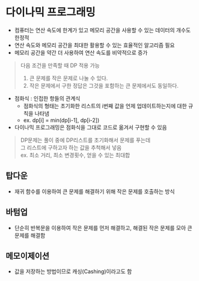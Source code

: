# 다이나믹 프로그래밍

- 컴퓨터는 연산 속도에 한계가 있고 메모리 공간을 사용할 수 있는 데이터의 개수도 한정적
- 연산 속도와 메모리 공간을 최대한 활용할 수 있는 효율적인 알고리즘 필요
- 메모리 공간을 약간 더 사용하여 연산 속도를 비약적으로 증가

> 다음 조건을 만족할 때 DP 적용 가능
> 1. 큰 문제를 작은 문제로 나눌 수 있다.
> 2. 작은 문제에서 구한 정답은 그것을 포함하는 큰 문제에서도 동일하다.

- 점화식 : 인접한 항들의 관계식
    - 점화식의 형태는 초기화한 리스트의 i번째 값을 언제 업데이트하는지에 대한 규칙을 나타냄 
    - ex. dp[i] = min(dp[i-1], dp[i-2])
- 다이나믹 프로그래밍은 점화식을 그대로 코드로 옮겨서 구현할 수 있음

> DP문제는 풀이 중에 DP리스트를 초기화해서 문제를 푸는데    
> 그 리스트에 구하고자 하는 값을 추척해서 넣음  
> ex. 최소 거리, 최소 변경횟수, 얻을 수 있는 최대합  

## 탑다운
- 재귀 함수를 이용하여 큰 문제를 해결하기 위해 작은 문제를 호출하는 방식

## 바텀업
- 단순히 반복문을 이용하여 작은 문제를 먼저 해결하고, 해결된 작은 문제를 모아 큰 문제를 해결함

## 메모이제이션
- 값을 저장하는 방법이므로 캐싱(Cashing)이라고도 함